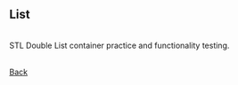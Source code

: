## List
<br/>
STL Double List container practice and functionality testing.

<br/>[Back](https://github.com/ManuCanedo/DailyCodingChallenges-Cpp) 
